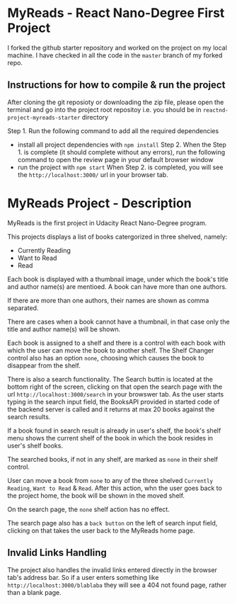 # MyReads - React Nano-Degree First Project

I forked the github starter repository and worked on the project on my local machine.
I have checked in all the code in the `master` branch of my forked repo. 

## Instructions for how to compile & run the project
After cloning the git reposioty or downloading the zip file, please open the terminal and go into the project root repositoy i.e. you should be in `reactnd-project-myreads-starter` directory

Step 1. Run the following command to add all the required dependencies
* install all project dependencies with `npm install`
Step 2. When the Step 1. is complete (it should complete without any errors), run the following command to open the review page in your default browser window
* run the project with `npm start`
When Step 2. is completed, you will see the `http://localhost:3000/` url in your browser tab.

# MyReads Project - Description 
MyReads is the first project in Udacity React Nano-Degree program.

This projects displays a list of books catergorized in three shelved, namely:
* Currently Reading
* Want to Read
* Read

Each book is displayed with a thumbnail image, under which the book's title and author name(s) are mentioed. A book can have more than one authors.

If there are more than one authors, their names are shown as comma separated. 

There are cases when a book cannot have a thumbnail, in that case only the title and author name(s) will be shown.

Each book is assigned to a shelf and there is a control with each book with which the user can move the book to another shelf. The Shelf Changer control also has an option `none`, choosing which causes the book to disappear from the shelf. 

There is also a search functionality. The Search buttin is located at the bottom right of the screen, clicking on that open the search page with the url `http://localhost:3000/search` in your browswer tab. As the user starts typing in the search input field, the BooksAPI provided in started code of the backend server is called and it returns at max 20 books against the search results. 

If a book found in search result is already in user's shelf, the book's shelf menu shows the current shelf of the book in which the book resides in user's shelf books. 

The searched books, if not in any shelf, are marked as `none` in their shelf control. 

User can move a book from `none` to any of the three shelved `Currently Reading`, `Want to Read` & `Read`. After this action, whn the user goes back to the project home, the book will be shown in the moved shelf. 

On the search page, the `none` shelf action has no effect. 

The search page also has a `back button` on the left of search input field, clicking on that takes the user back to the MyReads home page.

## Invalid Links Handling
The project also handles the invalid links entered directly in the browser tab's address bar.
So if a user enters something like `http://localhost:3000/blablaba` they will see a 404 not found page, rather than a blank page.